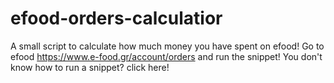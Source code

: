 # efood-orders-calculatior
A small script to calculate how much money you have spent on efood!
Go to efood https://www.e-food.gr/account/orders and run the snippet! You don't know how to run a snippet? click here!
